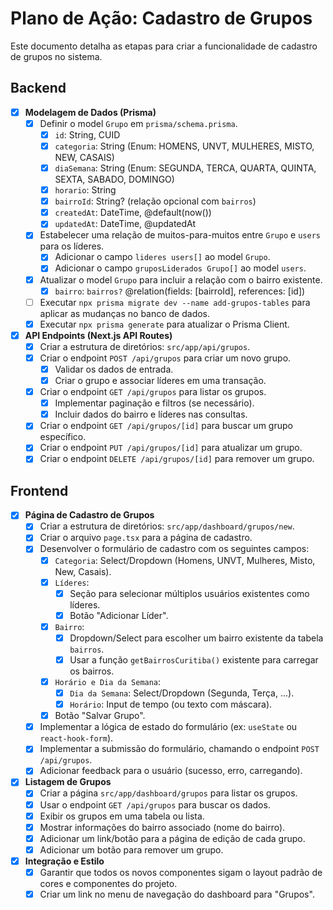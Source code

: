 # Plano de Ação: Cadastro de Grupos

Este documento detalha as etapas para criar a funcionalidade de cadastro de grupos no sistema.

## Backend

- [x] **Modelagem de Dados (Prisma)**
  - [x] Definir o model `Grupo` em `prisma/schema.prisma`.
    - [x] `id`: String, CUID
    - [x] `categoria`: String (Enum: HOMENS, UNVT, MULHERES, MISTO, NEW, CASAIS)
    - [x] `diaSemana`: String (Enum: SEGUNDA, TERCA, QUARTA, QUINTA, SEXTA, SABADO, DOMINGO)
    - [x] `horario`: String
    - [x] `bairroId`: String? (relação opcional com `bairros`)
    - [x] `createdAt`: DateTime, @default(now())
    - [x] `updatedAt`: DateTime, @updatedAt
  - [x] Estabelecer uma relação de muitos-para-muitos entre `Grupo` e `users` para os líderes.
    - [x] Adicionar o campo `lideres users[]` ao model `Grupo`.
    - [x] Adicionar o campo `gruposLiderados Grupo[]` ao model `users`.
  - [x] Atualizar o model `Grupo` para incluir a relação com o bairro existente.
    - [x] `bairro`: `bairros?` @relation(fields: [bairroId], references: [id])
  - [ ] Executar `npx prisma migrate dev --name add-grupos-tables` para aplicar as mudanças no banco de dados.
  - [x] Executar `npx prisma generate` para atualizar o Prisma Client.

- [x] **API Endpoints (Next.js API Routes)**
  - [x] Criar a estrutura de diretórios: `src/app/api/grupos`.
  - [x] Criar o endpoint `POST /api/grupos` para criar um novo grupo.
    - [x] Validar os dados de entrada.
    - [x] Criar o grupo e associar líderes em uma transação.
  - [x] Criar o endpoint `GET /api/grupos` para listar os grupos.
    - [x] Implementar paginação e filtros (se necessário).
    - [x] Incluir dados do bairro e líderes nas consultas.
  - [x] Criar o endpoint `GET /api/grupos/[id]` para buscar um grupo específico.
  - [x] Criar o endpoint `PUT /api/grupos/[id]` para atualizar um grupo.
  - [x] Criar o endpoint `DELETE /api/grupos/[id]` para remover um grupo.

## Frontend

- [x] **Página de Cadastro de Grupos**
  - [x] Criar a estrutura de diretórios: `src/app/dashboard/grupos/new`.
  - [x] Criar o arquivo `page.tsx` para a página de cadastro.
  - [x] Desenvolver o formulário de cadastro com os seguintes campos:
    - [x] `Categoria`: Select/Dropdown (Homens, UNVT, Mulheres, Misto, New, Casais).
    - [x] `Líderes`:
      - [x] Seção para selecionar múltiplos usuários existentes como líderes.
      - [x] Botão "Adicionar Líder".
    - [x] `Bairro`:
      - [x] Dropdown/Select para escolher um bairro existente da tabela `bairros`.
      - [x] Usar a função `getBairrosCuritiba()` existente para carregar os bairros.
    - [x] `Horário e Dia da Semana`:
      - [x] `Dia da Semana`: Select/Dropdown (Segunda, Terça, ...).
      - [x] `Horário`: Input de tempo (ou texto com máscara).
    - [x] Botão "Salvar Grupo".
  - [x] Implementar a lógica de estado do formulário (ex: `useState` ou `react-hook-form`).
  - [x] Implementar a submissão do formulário, chamando o endpoint `POST /api/grupos`.
  - [x] Adicionar feedback para o usuário (sucesso, erro, carregando).

- [x] **Listagem de Grupos**
  - [x] Criar a página `src/app/dashboard/grupos` para listar os grupos.
  - [x] Usar o endpoint `GET /api/grupos` para buscar os dados.
  - [x] Exibir os grupos em uma tabela ou lista.
  - [x] Mostrar informações do bairro associado (nome do bairro).
  - [x] Adicionar um link/botão para a página de edição de cada grupo.
  - [x] Adicionar um botão para remover um grupo.

- [x] **Integração e Estilo**
  - [x] Garantir que todos os novos componentes sigam o layout padrão de cores e componentes do projeto.
  - [x] Criar um link no menu de navegação do dashboard para "Grupos". 